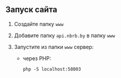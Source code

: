 ## Запуск сайта

1. Создайте папку `www`
1. Добавите папку `api.nbrb.by` в папку `www`
1. Запустите из папки `www` сервер:

    - через PHP:

        ```
        php -S localhost:58003
        ```
